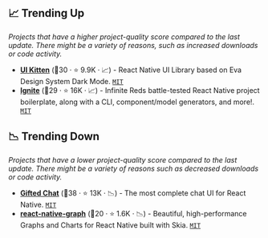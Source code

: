 ## 📈 Trending Up

_Projects that have a higher project-quality score compared to the last update. There might be a variety of reasons, such as increased downloads or code activity._

- <b><a href="https://github.com/akveo/react-native-ui-kitten">UI Kitten</a></b> (🥉30 ·  ⭐ 9.9K · 📈) - React Native UI Library based on Eva Design System Dark Mode. <code><a href="http://bit.ly/34MBwT8">MIT</a></code>
- <b><a href="https://github.com/infinitered/ignite">Ignite</a></b> (🥉29 ·  ⭐ 16K · 📈) - Infinite Reds battle-tested React Native project boilerplate, along with a CLI, component/model generators, and more!. <code><a href="http://bit.ly/34MBwT8">MIT</a></code>

## 📉 Trending Down

_Projects that have a lower project-quality score compared to the last update. There might be a variety of reasons such as decreased downloads or code activity._

- <b><a href="https://github.com/FaridSafi/react-native-gifted-chat">Gifted Chat</a></b> (🥇38 ·  ⭐ 13K · 📉) - The most complete chat UI for React Native. <code><a href="http://bit.ly/34MBwT8">MIT</a></code>
- <b><a href="https://github.com/margelo/react-native-graph">react-native-graph</a></b> (🥉20 ·  ⭐ 1.6K · 📉) - Beautiful, high-performance Graphs and Charts for React Native built with Skia. <code><a href="http://bit.ly/34MBwT8">MIT</a></code>

